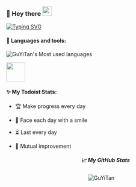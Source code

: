 ### 👤 Hey there <img src="https://media.giphy.com/media/hvRJCLFzcasrR4ia7z/giphy.gif" width="25">

[![Typing SVG](https://readme-typing-svg.herokuapp.com?font=Asap+Condensed&duration=4000&pause=1000&color=00B2DF&background=5712FF00&width=200&height=30&lines=welcome+to+my+GitHub)](https://git.io/typing-svg)

#### 🔧 Languages and tools:

![GuYiTan's Most used languages](https://github-readme-stats.vercel.app/api/top-langs?username=wells2333&show_icons=true&count_private=true&theme=gotham)

<img height="50" src="https://skillicons.dev/icons?i=java,python,mysql,docker,vue,html,js,css&perline=7" />

#### ✨ My Todoist Stats:

- 🏆  Make progress every day

- 🌸  Face each day with a smile

- ⏳   Last every day

- 👯  Mutual improvement



  <h5 align="center">
    📈 My GitHub Stats
  </h5>

<p align="center"> <img src="https://github-readme-stats.vercel.app/api?username=wells2333&show_icons=true&theme=gotham" alt="GuYiTan" />




